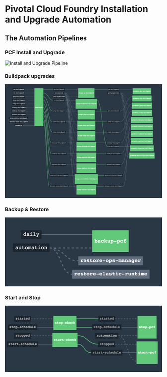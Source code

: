 # Pivotal Cloud Foundry Installation and Upgrade Automation

## The Automation Pipelines

### PCF Install and Upgrade

![Install and Upgrade Pipeline](../../../../docs/images/pcf-install-and-upgrade-pipeline.png)

### Buildpack upgrades

![Buildpack Upgrade Pipeline](../../../../docs/images/pcf-buildpack-upgrade-pipeline.png)

### Backup & Restore

![Backup and Restore Pipeline](../../../../docs/images/pcf-backup-and-restore-pipeline.png)

### Start and Stop

![Start and Stop Pipeline](../../../../docs/images/pcf-stop-and-start-pipeline.png)
